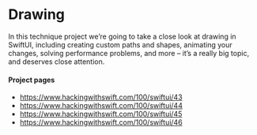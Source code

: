 # Drawing
In this technique project we’re going to take a close look at drawing in SwiftUI, including creating custom paths and shapes, animating your changes, solving performance problems, and more – it’s a really big topic, and deserves close attention.

#### Project pages
- https://www.hackingwithswift.com/100/swiftui/43
- https://www.hackingwithswift.com/100/swiftui/44
- https://www.hackingwithswift.com/100/swiftui/45
- https://www.hackingwithswift.com/100/swiftui/46